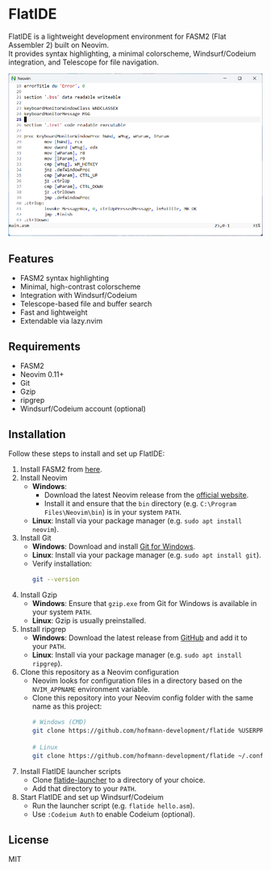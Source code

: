 # FlatIDE

FlatIDE is a lightweight development environment for FASM2 (Flat Assembler 2) built on Neovim.  
It provides syntax highlighting, a minimal colorscheme, Windsurf/Codeium integration, and Telescope for file navigation.

<img src="screenshot.png" alt="FlatIDE Screenshot" width="800">

## Features

- FASM2 syntax highlighting
- Minimal, high-contrast colorscheme
- Integration with Windsurf/Codeium
- Telescope-based file and buffer search
- Fast and lightweight
- Extendable via lazy.nvim

## Requirements

- FASM2
- Neovim 0.11+
- Git
- Gzip
- ripgrep
- Windsurf/Codeium account (optional)

## Installation

Follow these steps to install and set up FlatIDE:

1. Install FASM2 from [here](https://flatassembler.net/download.php).
2. Install Neovim
   - **Windows**:
     - Download the latest Neovim release from the [official website](https://neovim.io/).
     - Install it and ensure that the `bin` directory (e.g. `C:\Program Files\Neovim\bin`) is in your system `PATH`.
   - **Linux**: Install via your package manager (e.g. `sudo apt install neovim`).
3. Install Git
   - **Windows**: Download and install [Git for Windows](https://gitforwindows.org/).
   - **Linux**: Install via your package manager (e.g. `sudo apt install git`).
   - Verify installation:
     ```sh
     git --version
     ```
4. Install Gzip
   - **Windows**: Ensure that `gzip.exe` from Git for Windows is available in your system `PATH`.
   - **Linux**: Gzip is usually preinstalled.
5. Install ripgrep
   - **Windows**: Download the latest release from [GitHub](https://github.com/BurntSushi/ripgrep/releases) and add it to your `PATH`.
   - **Linux**: Install via your package manager (e.g. `sudo apt install ripgrep`).
6. Clone this repository as a Neovim configuration
   - Neovim looks for configuration files in a directory based on the `NVIM_APPNAME` environment variable.
   - Clone this repository into your Neovim config folder with the same name as this project:
     ```sh
     # Windows (CMD)
     git clone https://github.com/hofmann-development/flatide %USERPROFILE%\AppData\Local\flatide

     # Linux
     git clone https://github.com/hofmann-development/flatide ~/.config/flatide
     ```
7. Install FlatIDE launcher scripts
   - Clone [flatide-launcher](https://github.com/hofmann-development/flatide-launcher) to a directory of your choice.
   - Add that directory to your `PATH`.
8. Start FlatIDE and set up Windsurf/Codeium
   - Run the launcher script (e.g. `flatide hello.asm`).
   - Use `:Codeium Auth` to enable Codeium (optional).

## License

MIT
